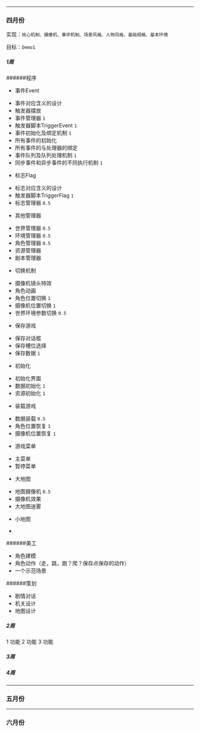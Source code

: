 - - -
### 四月份

实现：``核心机制、摄像机、事件机制、场景风格、人物风格、基础规格、基本环境``

目标：``Demo1``

##### 1周

######程序

  - 事件Event
   + 事件对应含义的设计
   + 触发器摆放
   + 事件管理器 ``1``
   + 触发器脚本TriggerEvent ``1``
   + 事件初始化及绑定机制 ``1``
   + 所有事件的初始化
   + 所有事件的与处理器的绑定
   + 事件队列及队列处理机制 ``1``
   + 同步事件和异步事件的不同执行机制 ``1``
  - 标志Flag
   + 标志对应含义的设计
   + 触发器脚本TriggerFlag  ``1``
   + 标志管理器 ``0.5``
  - 其他管理器
   + 世界管理器  ``0.5``
   + 环境管理器  ``0.5``
   + 角色管理器  ``0.5``
   + 资源管理器
   + 剧本管理器
  - 切换机制
   + 摄像机镜头特效
   + 角色动画
   + 角色位置切换 ``1``
   + 摄像机位置切换 ``1``
   + 世界环境参数切换 ``0.5``
  - 保存游戏
   + 保存对话框
   + 保存槽位选择
   + 保存数据 ``1``
  - 初始化
   + 初始化界面
   + 数据初始化 ``1``
   + 资源初始化 ``1``
  - 装载游戏
   + 数据装载 ``0.5``
   + 角色位置恢复 ``1``
   + 摄像机位置恢复 ``1``
  - 游戏菜单
   + 主菜单
   + 暂停菜单
  - 大地图
   + 地图摄像机 ``0.5``
   + 摄像机效果
   + 大地图迷雾
  - 小地图
   + 

######美工

  - 角色建模
  - 角色动作（走，跳，跑？爬？保存点保存的动作）
  - 一个示范场景

######策划

  - 剧情对话
  - 机关设计
  - 地图设计

##### 2周

1 功能
2 功能
3 功能

##### 3周

##### 4周

- - -
### 五月份
- - -
### 六月份
